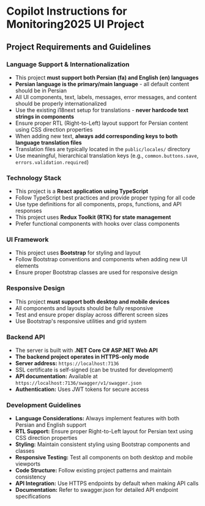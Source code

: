 # Copilot Instructions for Monitoring2025 UI Project

## Project Requirements and Guidelines

### Language Support & Internationalization
- This project **must support both Persian (fa) and English (en) languages**
- **Persian language is the primary/main language** - all default content should be in Persian
- All UI components, text, labels, messages, error messages, and content should be properly internationalized
- Use the existing i18next setup for translations - **never hardcode text strings in components**
- Ensure proper RTL (Right-to-Left) layout support for Persian content using CSS direction properties
- When adding new text, **always add corresponding keys to both language translation files**
- Translation files are typically located in the `public/locales/` directory
- Use meaningful, hierarchical translation keys (e.g., `common.buttons.save`, `errors.validation.required`)

### Technology Stack
- This project is a **React application using TypeScript**
- Follow TypeScript best practices and provide proper typing for all code
- Use type definitions for all components, props, functions, and API responses
- This project uses **Redux Toolkit (RTK) for state management**
- Prefer functional components with hooks over class components

### UI Framework
- This project uses **Bootstrap** for styling and layout
- Follow Bootstrap conventions and components when adding new UI elements
- Ensure proper Bootstrap classes are used for responsive design

### Responsive Design
- This project **must support both desktop and mobile devices**
- All components and layouts should be fully responsive
- Test and ensure proper display across different screen sizes
- Use Bootstrap's responsive utilities and grid system

### Backend API
- The server is built with **.NET Core C# ASP.NET Web API**
- **The backend project operates in HTTPS-only mode**
- **Server address:** `https://localhost:7136`
- SSL certificate is self-signed (can be trusted for development)
- **API documentation:** Available at `https://localhost:7136/swagger/v1/swagger.json`
- **Authentication:** Uses JWT tokens for secure access

### Development Guidelines
- **Language Considerations:** Always implement features with both Persian and English support
- **RTL Support:** Ensure proper Right-to-Left layout for Persian text using CSS direction properties
- **Styling:** Maintain consistent styling using Bootstrap components and classes
- **Responsive Testing:** Test all components on both desktop and mobile viewports
- **Code Structure:** Follow existing project patterns and maintain consistency
- **API Integration:** Use HTTPS endpoints by default when making API calls
- **Documentation:** Refer to swagger.json for detailed API endpoint specifications